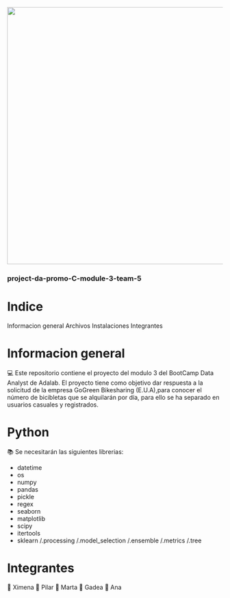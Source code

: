 <img src="https://github.com/XimenaPTM/project2-da-promo-c-modulo-2-team4/blob/main/Ximena%20trujillo%20morillo.png" width="600" align='center'>

### project-da-promo-C-module-3-team-5

# Indice
Informacion general
Archivos
Instalaciones
Integrantes

# Informacion general
💻 Este repositorio contiene el proyecto del modulo 3 del BootCamp Data Analyst de Adalab. El proyecto tiene como objetivo dar respuesta a la solicitud de la empresa GoGreen Bikesharing (E.U.A),para conocer el número de bicibletas que se alquilarán por día, para ello se ha separado en usuarios casuales y registrados.


# Python
📚 Se necesitarán las siguientes librerias:

- datetime
- os
- numpy
- pandas
- pickle
- regex
- seaborn
- matplotlib
- scipy
- itertools
- sklearn /.processing /.model_selection /.ensemble /.metrics /.tree

# Integrantes
👩 Ximena
👩 Pilar
👩 Marta
👩 Gadea
👩 Ana

